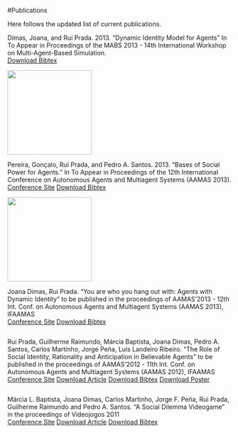 #Publications
<p></p>
Here follows the updated list of current publications. 

Dimas, Joana, and Rui Prada. 2013. “Dynamic Identity Model for Agents” In To Appear in Proceedings of the MABS 2013 - 14th International Workshop on Multi-Agent-Based Simulation.<br/>
<a href="/documents/refarticlemabs2013.rtf">Download Bibtex</a>


<span class="logo">
  <img src="images/aamas2013.png" width="190" alt="" />
</span>

Pereira, Gonçalo, Rui Prada, and Pedro A. Santos. 2013.
“Bases of Social Power for Agents.” In To Appear in Proceedings of the 12th International Conference on Autonomous Agents and Multiagent Systems (AAMAS 2013).
<br/><a href="http://aamas2013.cs.umn.edu/">Conference Site</a>
<a href="/documents/refarticleaamas2013b.rtf">Download Bibtex</a>


<span class="logo">
  <img src="images/aamas2013.png" width="190" alt="" />
</span>

Joana Dimas, Rui Prada. “You are who you hang out with: Agents with Dynamic Identity”
to be published in the proceedings of AAMAS’2013 - 12th Int. Conf. on
Autonomous Agents and Multiagent Systems (AAMAS 2013), IFAAMAS
<br/><a href="http://aamas2013.cs.umn.edu/">Conference Site</a>
<a href="/documents/refarticleaamas2013.rtf">Download Bibtex</a>


<span class="logo">
  <img src="images/aamas2012.png" alt="" />
</span>

Rui Prada, Guilherme Raimundo, Márcia Baptista, Joana Dimas, Pedro A.
Santos, Carlos Martinho, Jorge Peña, Luís Landeiro Ribeiro. “The Role
of Social Identity, Rationality and Anticipation in Believable Agents”
to be published in the proceedings of AAMAS’2012 - 11th Int. Conf. on
Autonomous Agents and Multiagent Systems (AAMAS 2012), IFAAMAS
<br/><a href="http://aamas2012.webs.upv.es/">Conference Site</a>
<a href="/documents/articleaamas2012.pdf">Download Article</a>
<a href="/documents/refarticleaamas2012.rtf">Download Bibtex</a>
<a href="/documents/AMMASposter.png">Download Poster</a>

<span class="logo">
  <img src="images/vj2011.png" alt="" />
</span>

Márcia L. Baptista, Joana Dimas, Carlos Martinho, Jorge F. Peña, Rui
Prada, Guilherme Raimundo and Pedro A. Santos. “A Social Dilemma Videogame” in the proceedings of Videojogos
2011<br/><a href="http://www.dcc.fc.up.pt/~videojogos2011/">Conference Site</a>
<a href="/documents/ArtigoVJ2011.pdf">Download Article</a>
<a href="/documents/refarticlevj2011.rtf">Download Bibtex</a>
